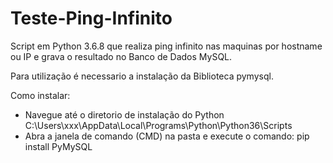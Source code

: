 # Teste-Ping-Infinito
Script em Python 3.6.8 que realiza ping infinito nas maquinas por hostname ou IP e grava o resultado no Banco de Dados MySQL.

Para utilização é necessario a instalação da Biblioteca pymysql.

Como instalar:
- Navegue até o diretorio de instalação do Python
C:\Users\xxx\AppData\Local\Programs\Python\Python36\Scripts
- Abra a janela de comando (CMD) na pasta e execute o comando: pip install PyMySQL
